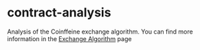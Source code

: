 contract-analysis
=================

Analysis of the Coinffeine exchange algorithm. You can find more information in the [Exchange Algorithm](https://github.com/Coinffeine/coinffeine/wiki/Exchange-algorithm#game-theory-properties) page
